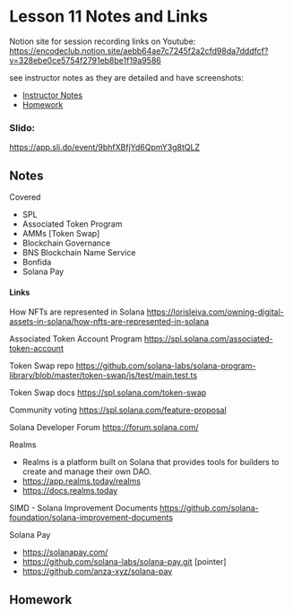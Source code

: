 # Lesson 11 Notes and Links

Notion site for session recording links on Youtube:
https://encodeclub.notion.site/aebb64ae7c7245f2a2cfd98da7dddfcf?v=328ebe0ce5754f2791eb8be1f19a9586


see instructor notes as they are detailed and have screenshots:
 - [Instructor Notes](../instructor_slide_notes_and_homework/Lesson11.pdf)
 - [Homework](../instructor_slide_notes_and_homework/Homework11.pdf)


### Slido:
https://app.sli.do/event/9bhfXBfjYd6QpmY3g8tQLZ


## Notes

Covered
 - SPL
  - Associated Token Program
  - AMMs [Token Swap]
 - Blockchain Governance
 - BNS Blockchain Name Service
  - Bonfida
 - Solana Pay



#### Links

How NFTs are represented in Solana
https://lorisleiva.com/owning-digital-assets-in-solana/how-nfts-are-represented-in-solana


Associated Token Account Program
https://spl.solana.com/associated-token-account


Token Swap repo
https://github.com/solana-labs/solana-program-library/blob/master/token-swap/js/test/main.test.ts


Token Swap docs
https://spl.solana.com/token-swap


Community voting
https://spl.solana.com/feature-proposal


Solana Developer Forum
https://forum.solana.com/


Realms
 - Realms is a platform built on Solana that provides tools for builders to create and manage their own DAO.
 - https://app.realms.today/realms
 - https://docs.realms.today


SIMD - Solana Improvement Documents
https://github.com/solana-foundation/solana-improvement-documents


Solana Pay
 - https://solanapay.com/
 - https://github.com/solana-labs/solana-pay.git [pointer]
 - https://github.com/anza-xyz/solana-pay


## Homework




